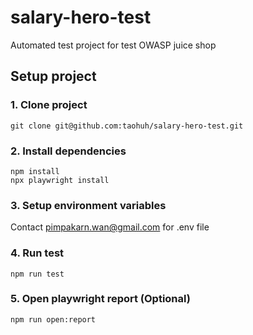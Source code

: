 # salary-hero-test

Automated test project for test OWASP juice shop

## Setup project

### 1. Clone project
```
git clone git@github.com:taohuh/salary-hero-test.git
```

### 2. Install dependencies
```
npm install
npx playwright install
```

### 3. Setup environment variables
Contact pimpakarn.wan@gmail.com for .env file

### 4. Run test
```
npm run test
```

### 5. Open playwright report (Optional)
```
npm run open:report
```